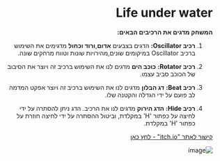 <div dir='rtl' lang='he'>

# Life under water
**המשחק מדגים את הרכיבים הבאים:**

1. **רכיב Oscillator:** הדגים בצבעים **אדום**,**ורוד וכחול** מדגימים את השימוש ברכיב Oscillator במיקומים שונים,מהירויות שונות וטווח מרחקים שונה.

2. **רכיב Rotator:** **כוכב הים** מדגים לנו את השימוש ברכיב זה ויוצר את הסיבוב של הכוכב סביב עצמו.

3. **רכיב Beat:** **דג הבלון** מדגים לנו את השימוש ברכיב זה ויוצר אפקט המדמה לב פועם על ידי הגדלה והקטנה שלו.

4. **רכיב Hide:** **הדג הירוק** מדגים לנו את הרכיב. הדג ניתן להסתרה על ידי לחיצה על כפתור 'H' במקלדת, וביטול ההסתרה על ידי לחיצה חוזרת על כפתור  'H' במקלדת.
   
 [קישור לאתר "itch.io" - לחץ כאן](https://alinaandyuval.itch.io/life-under-water) 



![image](https://github.com/Computer-game-development-course/A-Components/assets/93255163/24ff92a2-d580-4a5b-8002-413570bdfe62)

</div>
